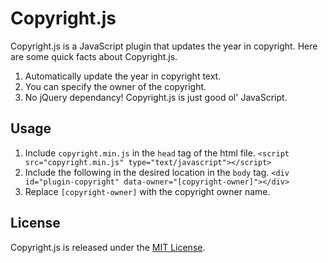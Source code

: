 # Copyright.js

Copyright.js is a JavaScript plugin that updates the year in copyright. Here are some quick facts about Copyright.js.

1. Automatically update the year in copyright text.
2. You can specify the owner of the copyright.
3. No jQuery dependancy! Copyright.js is just good ol' JavaScript.

## Usage

1. Include `copyright.min.js` in the `head` tag of the html file.
    `<script src="copyright.min.js" type="text/javascript"></script>`
2. Include the following in the desired location in the `body` tag.
    `<div id="plugin-copyright" data-owner="[copyright-owner]"></div>`
3. Replace `[copyright-owner]` with the copyright owner name.

## License

Copyright.js is released under the [MIT License](http://www.opensource.org/licenses/MIT).